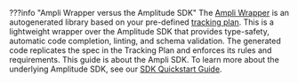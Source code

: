 ???info "Ampli Wrapper versus the Amplitude SDK"
    The [Ampli Wrapper](/data/ampli/sdk/) is an autogenerated library based on your pre-defined [tracking plan](https://help.amplitude.com/hc/en-us/articles/5078731378203).
    This is a lightweight wrapper over the Amplitude SDK that provides type-safety, automatic code completion, linting, and schema validation. The generated code replicates the spec in the Tracking Plan and enforces its rules and requirements.
    This guide is about the Ampli SDK. To learn more about the underlying Amplitude SDK, see our [SDK Quickstart Guide](/data/sdks/sdk-quickstart).
